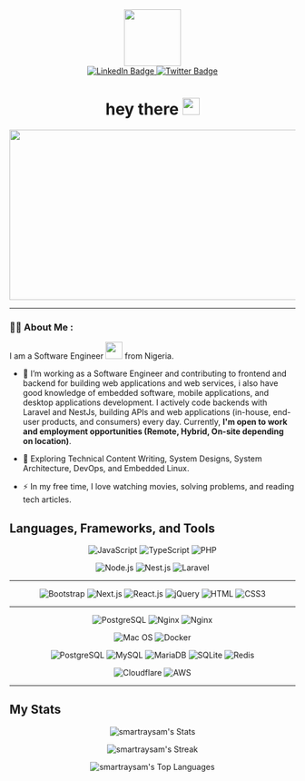 <div id="header" align="center">
  <img src="https://media.giphy.com/media/M9gbBd9nbDrOTu1Mqx/giphy.gif" width="100"/>
  <div id="badges">
    <a href="https://www.linkedin.com/in/toba-adeseluka/">
      <img src="https://img.shields.io/badge/LinkedIn-blue?style=for-the-badge&logo=linkedin&logoColor=white" alt="LinkedIn Badge"/>
    </a>
    <a href="https://twitter.com/smartraysam">
      <img src="https://img.shields.io/badge/Twitter-blue?style=for-the-badge&logo=twitter&logoColor=white" alt="Twitter Badge"/>
    </a>
  </div>
  <img src="https://komarev.com/ghpvc/?username=smartraysam&style=flat-square&color=blue" alt=""/>
  <h1>
    hey there
    <img src="https://media.giphy.com/media/hvRJCLFzcasrR4ia7z/giphy.gif" width="30px"/>
  </h1>
</div>
<div align="center">
  <img src="https://media.giphy.com/media/dWesBcTLavkZuG35MI/giphy.gif" width="600" height="300"/>
</div>

---

### :woman_technologist: About Me :

I am a Software Engineer <img src="https://media.giphy.com/media/WUlplcMpOCEmTGBtBW/giphy.gif" width="30"> from Nigeria.

- :telescope: I’m working as a Software Engineer and contributing to frontend and backend for building web applications and web services, i also have good knowledge of embedded software, mobile applications, and  desktop applications development.
I actively code backends with Laravel and NestJs, building APIs and web applications (in-house, end-user products, and consumers) every day.
Currently, **I'm open to work and employment opportunities (Remote, Hybrid, On-site depending on location)**.

- :seedling: Exploring Technical Content Writing, System Designs, System Architecture, DevOps, and Embedded Linux.

- :zap: In my free time, I love watching movies, solving problems, and reading tech articles.

## Languages, Frameworks, and Tools

<div align="center">

  ![JavaScript](https://img.shields.io/badge/JavaScript-F7DF1E?style=flat-square&logo=javascript&logoColor=black)
  ![TypeScript](https://img.shields.io/badge/TypeScript-007ACC?style=flat-square&logo=typescript&logoColor=white)
  ![PHP](https://img.shields.io/badge/PHP-777BB4?style=flat-square&logo=php&logoColor=white)
  
  ![Node.js](https://img.shields.io/badge/Node.js-43853D?style=flat-square&logo=node.js&logoColor=white)
  ![Nest.js](https://img.shields.io/badge/nestjs-E0234E?style=flat-square&logo=nestjs&logoColor=red)
  ![Laravel](https://img.shields.io/badge/Laravel-FF2D20?style=flat-square&logo=laravel&logoColor=white)


</div>

---

<div align="center"> 

  ![Bootstrap](https://img.shields.io/badge/Bootstrap-563D7C?style=flat-square&logo=bootstrap&logoColor=white)
  ![Next.js](https://img.shields.io/badge/Next-000000?style=flat-square&logo=next.js&logoColor=white)
  ![React.js](https://img.shields.io/badge/React.js-0081CB?style=flat-square&logo=react&logoColor=61DAFB)
  ![jQuery](https://img.shields.io/badge/jQuery-0769AD?style=flat-square&logo=jquery&logoColor=white)
  ![HTML](https://img.shields.io/badge/HTML5-E34F26?style=flat-square&logo=html5&logoColor=white)
  ![CSS3](https://img.shields.io/badge/CSS3-1572B6?style=flat-square&logo=css3&logoColor=white)
</div>

---

<div align="center">
  
  ![PostgreSQL](https://img.shields.io/badge/Linux-FCC624?style=flat-square&logo=linux&logoColor=black)
  ![Nginx](https://img.shields.io/badge/Apache-D22128?style=flat-square&logo=Apache&logoColor=white)
  ![Nginx](https://img.shields.io/badge/Nginx-009639?style=flat-square&logo=nginx&logoColor=white)

  ![Mac OS](https://img.shields.io/badge/macOS-000000?style=flat-square&logo=apple&logoColor=white)
  ![Docker](https://img.shields.io/badge/Docker-0CC1F3?style=flat-square&logo=docker&logoColor=white)


  ![PostgreSQL](https://img.shields.io/badge/PostgreSQL-316192?style=flat-square&logo=postgresql&logoColor=white)
  ![MySQL](https://img.shields.io/badge/MySQL-005C84?style=flat-square&logo=mysql&logoColor=white)
  ![MariaDB](https://img.shields.io/badge/MariaDB-003545?style=flat-square&logo=mariadb&logoColor=white)
  ![SQLite](https://img.shields.io/badge/SQLite-07405E?style=flat-square&logo=sqlite&logoColor=white)
  ![Redis](https://img.shields.io/badge/redis-%23DD0031.svg?&style=flat-square&logo=redis&logoColor=white)

  ![Cloudflare](https://img.shields.io/badge/Cloudflare-F38020?style=flat-square&logo=Cloudflare&logoColor=white)
   ![AWS](https://img.shields.io/badge/Amazon_AWS-FF9900?style=flat-square&logo=aws&logoColor=white)


</div>

---

## My Stats

<div align="center">

![smartraysam's Stats](https://github-readme-stats.vercel.app/api?username=smartraysam&theme=darcula&show_icons=true&hide_border=true&count_private=true)

![smartraysam's Streak](https://github-readme-streak-stats.herokuapp.com/?user=smartraysam&theme=darcula&hide_border=true)

![smartraysam's Top Languages](https://github-readme-stats.vercel.app/api/top-langs/?username=smartraysam&theme=darcula&show_icons=true&hide_border=true&layout=compact)

</div>
